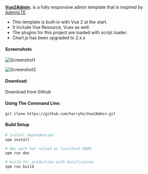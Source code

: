 **[Vue2Admin](https://vue2admin.azurewebsites.net).** is a fully responsive admin template that is inspired by [AdminLTE](https://almsaeedstudio.com). 

* This template is built-in with Vue 2 at the start.
* It include Vue Resource, Vuex as well.
* The plugins for this project are loaded with script loader. 
* Chart.js has been upgraded to 2.x.x 


#### Screenshots

![Screenshot1](screenshots/vue2admin_screenshot1.PNG)

![Screenshot2](screenshots/vue2admin_screenshot2.PNG)

#### Download:

Download from Github

#### Using The Command Line:

```
git clone https://github.com/harryho/Vue2Admin.git
```


#### Build Setup

``` bash
# install dependencies
npm install

# dev with hot reload at localhost:8080
npm run dev

# build for production with minification
npm run build
```

